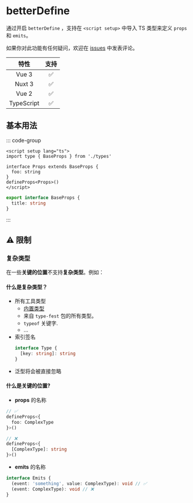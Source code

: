 # betterDefine

<StabilityLevel level="stable" />

通过开启 `betterDefine` ，支持在 `<script setup>` 中导入 TS 类型来定义 `props` 和 `emits`。

如果你对此功能有任何疑问，欢迎在 [issues](https://github.com/vuejs/core/issues/4294) 中发表评论。

|    特性    |        支持        |
| :--------: | :----------------: |
|   Vue 3    | :white_check_mark: |
|   Nuxt 3   | :white_check_mark: |
|   Vue 2    | :white_check_mark: |
| TypeScript | :white_check_mark: |

## 基本用法

::: code-group

```vue [App.vue]
<script setup lang="ts">
import type { BaseProps } from './types'

interface Props extends BaseProps {
  foo: string
}
defineProps<Props>()
</script>
```

```ts [types.ts]
export interface BaseProps {
  title: string
}
```

:::

## ⚠️ 限制

### 复杂类型

在一些**关键的位置**不支持**复杂类型**。例如：

#### 什么是复杂类型？

- 所有工具类型
  - [内置类型](https://www.typescriptlang.org/docs/handbook/utility-types.html)
  - 来自 `type-fest` 包的所有类型。
  - `typeof` 关键字.
  - ...
- 索引签名
  ```ts
  interface Type {
    [key: string]: string
  }
  ```
- 泛型将会被直接忽略

#### 什么是**关键的位置**?

- **props** 的名称

```ts
// ✅
defineProps<{
  foo: ComplexType
}>()

// ❌
defineProps<{
  [ComplexType]: string
}>()
```

- **emits** 的名称

```ts
interface Emits {
  (event: 'something', value: ComplexType): void // ✅
  (event: ComplexType): void // ❌
}
```
